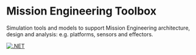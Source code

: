 # Mission Engineering Toolbox
Simulation tools and models to support Mission Engineering architecture, design and analysis: e.g. platforms, sensors and effectors.

[![.NET](https://github.com/MissionEngineeringSupport/MissionEngineeringToolbox/actions/workflows/dotnet.yml/badge.svg)](https://github.com/MissionEngineeringSupport/MissionEngineeringToolbox/actions/workflows/dotnet.yml)
